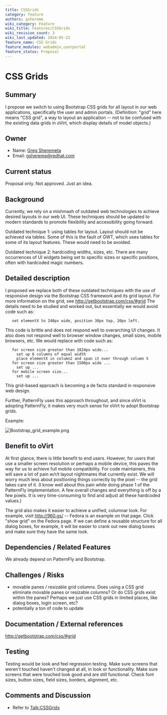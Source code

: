 ```yaml
---
title: CSSGrids
category: feature
authors: gshereme
wiki_category: Feature
wiki_title: Features/CSSGrids
wiki_revision_count: 3
wiki_last_updated: 2014-05-22
feature_name: CSS Grids
feature_modules: webadmin,userportal
feature_status: Proposal
---
```


# CSS Grids

## Summary

I propose we switch to using Bootstrap CSS grids for all layout in our web applications, specifically the user and admin portals. (Definition: "grid" here means "CSS grid", a way to layout an application -- not to be confused with the existing data grids in oVirt, which display details of model objects.)

## Owner

*   Name: [ Greg Sheremeta](User:Gshereme)
*   Email: gshereme@redhat.com

## Current status

Proposal only. Not approved. Just an idea.

## Background

Currently, we rely on a mishmash of outdated web technologies to achieve desired layouts in our web UI. These techniques should be updated to modern standards to promote flexibility and accessibility going forward.

Outdated technique 1: using tables for layout. Layout should not be achieved via tables. Some of this is the fault of GWT, which uses tables for some of its layout features. These would need to be avoided.

Outdated technique 2: hardcoding widths, sizes, etc. There are many occurrences of UI widgets being set to specific sizes or specific positions, often with hardcoded magic numbers.

## Detailed description

I proposed we replace both of these outdated techniques with the use of responsive design via the Bootstrap CSS framework and its grid layout. For more information on the grid, see <http://getbootstrap.com/css/#grid> The details need to be studied and worked out, but essentially we would avoid code such as:

       set elementX to 240px wide, position 30px top, 20px left.

This code is brittle and does not respond well to overarching UI changes. It also does not respond well to browser window changes, small sizes, mobile browsers, etc. We would replace with code such as:

       for screen size greater than 1024px wide...
         set up 6 columns of equal width
         place elementX in column2 and span it over through column 5
       for screen size greater than 1500px wide ...
         set up ...
       for mobile screen size...
         set up ...

This grid-based approach is becoming a de facto standard in responsive web design.

Further, PatternFly uses this approach throughout, and since oVirt is adopting PatternFly, it makes very much sense for oVirt to adopt Bootstrap grids.

Example:

![](Bootstrap_grid_example.png "Bootstrap_grid_example.png")

## Benefit to oVirt

At first glance, there is little benefit to end users. However, for users that use a smaller screen resolution or perhaps a mobile device, this paves the way for us to achieve full mobile compatibility. For code maintainers, this will save a lot of pain w/r/t layout nightmares that currently exist. We will worry much less about positioning things correctly by the pixel -- the grid takes care of it. (I know well about this pain while doing phase 1 of the PatternFly implementation. A few overall changes and everything is off by a few pixels. It is very time-consuming to find and adjust all these hardcoded values.)

The grid also makes it easier to achieve a unified, columnar look. For example, visit <http://960.gs/> -- Fedora is an example on that page. Click "show grid" on the Fedora page. If we can define a reusable structure for all dialog boxes, for example, it will be easier to crank out new dialog boxes and make sure they have the same look.

## Dependencies / Related Features

We already depend on PatternFly and Bootstrap.

## Challenges / Risks

*   movable panes / resizable grid columns. Does using a CSS grid eliminate movable panes or resizable columns? Or do CSS grids exist within the panes? Perhaps we just use CSS grids in limited places, like dialog boxes, login screen, etc?
*   potentially a ton of code to update

## Documentation / External references

<http://getbootstrap.com/css/#grid>

## Testing

Testing would be look and feel regression testing. Make sure screens that weren't touched haven't changed at all, in look or functionality. Make sure screens that were touched look good and are still functional. Check font sizes, button sizes, field sizes, borders, alignment, etc.

## Comments and Discussion

*   Refer to <Talk:CSSGrids>

